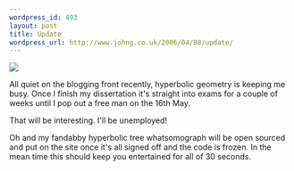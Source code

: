 ```yaml
--- 
wordpress_id: 493
layout: post
title: Update
wordpress_url: http://www.johng.co.uk/2006/04/08/update/
---
```


![](http://www.johng.co.uk/wp-content/uploads/2006/04/poincare.gif)

All quiet on the blogging front recently, hyperbolic geometry is keeping me busy. Once I finish my  dissertation it's straight into exams for a couple of weeks until I pop out a free man on the 16th May.

That will be interesting. I'll be unemployed!

Oh and my fandabby hyperbolic tree whatsomograph will be open sourced and put on the site once it's all signed off and the code is frozen. In the mean time this should keep you entertained for all of 30 seconds.
